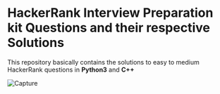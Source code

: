 # HackerRank Interview Preparation kit Questions and their respective Solutions

This repository basically contains the solutions to easy to medium HackerRank questions in **Python3** and **C++**

![Capture](https://user-images.githubusercontent.com/54892036/121787856-45dd9c00-cbe6-11eb-97b9-a2e084bbc149.PNG)
